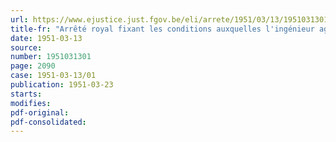 ```yaml
---
url: https://www.ejustice.just.fgov.be/eli/arrete/1951/03/13/1951031301/justel
title-fr: "Arrêté royal fixant les conditions auxquelles l'ingénieur agronome ou le récipiendaire, qui a subi avec succès certaines épreuves de l'examen pour l'un des groupes du grade d'ingénieur agronome, peut accéder aux épreuves d'un autre groupe de ce grade"
date: 1951-03-13
source:
number: 1951031301
page: 2090
case: 1951-03-13/01
publication: 1951-03-23
starts:
modifies:
pdf-original:
pdf-consolidated:
---
```



